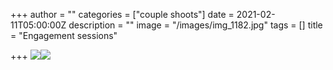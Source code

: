 +++
author = ""
categories = ["couple shoots"]
date = 2021-02-11T05:00:00Z
description = ""
image = "/images/img_1182.jpg"
tags = []
title = "Engagement sessions"

+++
![](/images/img_1149.jpg)![](/images/img_1179-copy.jpg)
